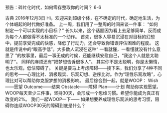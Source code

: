预告：碎片化时代，如何零存整取你的时间？ 6-6


古典
2016年12月3日
Hi，欢迎来到超级个体，在不确定的时代，确定地生活，为个体崛起的时代做好准备。
上一周，我们用了一整周的时间来谈一件事：
“如何制定一个可以实现的小目标？”
长久以来，这个话题因为看上去足够简单，反而成为每个人都做得不太标准的一个动作。
首先，很多人容易沉浸在对目标的幻想中，提前享受完成的快感，降低了行动力，还会导致你错误评估困难的程度。
这就是传说中的“眼高手低”。大多数人沉浸在这种“ 一看就懂，一看懂就没有什么意思了 ”的故事里，最后一事无成的时候，还能继续安慰自己，“我这个人就是太聪明了”。
同样的麻烦还有“把梦想告诉很多人”。
其实你不是太聪明，你是太懒惰，也太乐观，低估障碍了。
关键是要马上考虑障碍——接下来，我们分享了4种不同的思考——心理比对、消极现实、乐观幻想、逆序比对。作为“理性乐观攻略”，心理比对可以帮助你克服梦想的消极影响。
最后综合到一起，就是WOOP：
Wish——愿望
Outcome——结果
Obstacle——障碍
Plan——计划
帮助你实现愿望。
WOOP每天至少三件事，坚持30天，会形成一个思维习惯。希望你能成为真正有改变的2%。
我们一起WOOP一下——
如果想要养成理性乐观派的思考习惯，阻碍你连续WOOP30天的障碍到底是什么？